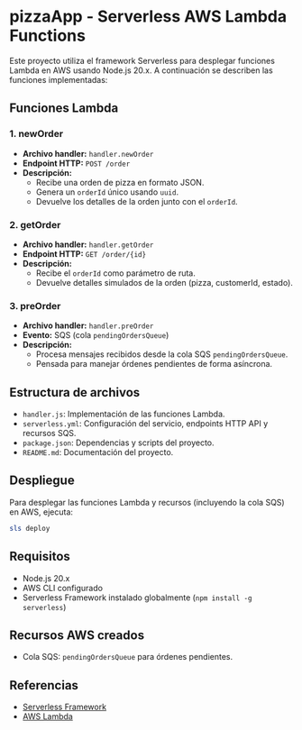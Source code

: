 # pizzaApp - Serverless AWS Lambda Functions

Este proyecto utiliza el framework Serverless para desplegar funciones Lambda en AWS usando Node.js 20.x. A continuación se describen las funciones implementadas:

## Funciones Lambda

### 1. newOrder
- **Archivo handler:** `handler.newOrder`
- **Endpoint HTTP:** `POST /order`
- **Descripción:**
  - Recibe una orden de pizza en formato JSON.
  - Genera un `orderId` único usando `uuid`.
  - Devuelve los detalles de la orden junto con el `orderId`.


### 2. getOrder
- **Archivo handler:** `handler.getOrder`
- **Endpoint HTTP:** `GET /order/{id}`
- **Descripción:**
  - Recibe el `orderId` como parámetro de ruta.
  - Devuelve detalles simulados de la orden (pizza, customerId, estado).

### 3. preOrder
- **Archivo handler:** `handler.preOrder`
- **Evento:** SQS (cola `pendingOrdersQueue`)
- **Descripción:**
  - Procesa mensajes recibidos desde la cola SQS `pendingOrdersQueue`.
  - Pensada para manejar órdenes pendientes de forma asíncrona.

## Estructura de archivos
- `handler.js`: Implementación de las funciones Lambda.
- `serverless.yml`: Configuración del servicio, endpoints HTTP API y recursos SQS.
- `package.json`: Dependencias y scripts del proyecto.
- `README.md`: Documentación del proyecto.


## Despliegue
Para desplegar las funciones Lambda y recursos (incluyendo la cola SQS) en AWS, ejecuta:

```powershell
sls deploy
```


## Requisitos
- Node.js 20.x
- AWS CLI configurado
- Serverless Framework instalado globalmente (`npm install -g serverless`)

## Recursos AWS creados
- Cola SQS: `pendingOrdersQueue` para órdenes pendientes.

## Referencias
- [Serverless Framework](https://www.serverless.com/)
- [AWS Lambda](https://aws.amazon.com/lambda/)
